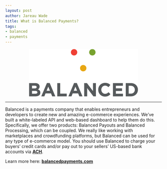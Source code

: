 ```yaml
---
layout: post
author: Jareau Wade
title: What is Balanced Payments?
tags:
- balanced
- payments
---
```


<p class="entry-image" align="center">
    <img alt="Balanced Payments" src="/img/blog_post_balanced_logo.png">
</p>

* * *



Balanced is a payments company that enables entrepreneurs and developers to
create new and amazing e-commerce experiences. We’ve built a white-labeled API
and web-based dashboard to help them do this. Specifically, we offer two
products: Balanced Payouts and Balanced Processing, which can be coupled. We
really like working with marketplaces and crowdfunding platforms, but Balanced
can be used for any type of e-commerce model. You should use Balanced to
charge your buyers’ credit cards and/or pay out to your sellers’ US-based bank
accounts via **[ACH](http://en.wikipedia.org/wiki/Automated_Clearing_House)**.

Learn more here: **[balancedpayments.com](http://balancedpayments.com)**

